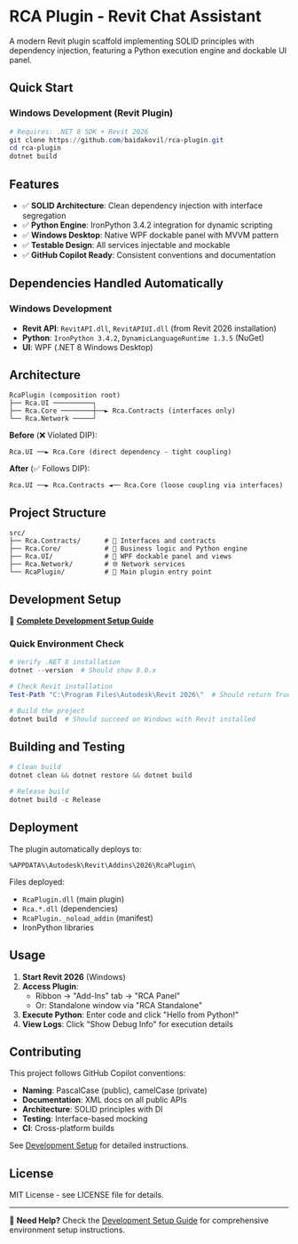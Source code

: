 # RCA Plugin - Revit Chat Assistant

A modern Revit plugin scaffold implementing SOLID principles with dependency injection, featuring a Python execution engine and dockable UI panel.

## Quick Start

### Windows Development (Revit Plugin)
```powershell
# Requires: .NET 8 SDK + Revit 2026
git clone https://github.com/baidakovil/rca-plugin.git
cd rca-plugin
dotnet build
```

## Features

- ✅ **SOLID Architecture**: Clean dependency injection with interface segregation
- ✅ **Python Engine**: IronPython 3.4.2 integration for dynamic scripting
- ✅ **Windows Desktop**: Native WPF dockable panel with MVVM pattern
- ✅ **Testable Design**: All services injectable and mockable
- ✅ **GitHub Copilot Ready**: Consistent conventions and documentation

## Dependencies Handled Automatically

### Windows Development
- **Revit API**: `RevitAPI.dll`, `RevitAPIUI.dll` (from Revit 2026 installation)
- **Python**: `IronPython 3.4.2`, `DynamicLanguageRuntime 1.3.5` (NuGet)
- **UI**: WPF (.NET 8 Windows Desktop)

## Architecture

```
RcaPlugin (composition root)
├── Rca.UI ──────────┐
├── Rca.Core ────────┼──► Rca.Contracts (interfaces only)
└── Rca.Network ─────┘
```

**Before** (❌ Violated DIP):
```
Rca.UI ──► Rca.Core (direct dependency - tight coupling)
```

**After** (✅ Follows DIP):
```
Rca.UI ──► Rca.Contracts ◄── Rca.Core (loose coupling via interfaces)
```

## Project Structure

```
src/
├── Rca.Contracts/      # 🔗 Interfaces and contracts
├── Rca.Core/           # 🧠 Business logic and Python engine  
├── Rca.UI/             # 🎨 WPF dockable panel and views
├── Rca.Network/        # 🌐 Network services
└── RcaPlugin/          # 🚀 Main plugin entry point
```

## Development Setup

📖 **[Complete Development Setup Guide](DEVELOPMENT_SETUP.md)**

### Quick Environment Check

```powershell
# Verify .NET 8 installation
dotnet --version  # Should show 8.0.x

# Check Revit installation
Test-Path "C:\Program Files\Autodesk\Revit 2026\"  # Should return True

# Build the project
dotnet build  # Should succeed on Windows with Revit installed
```

## Building and Testing

```powershell
# Clean build
dotnet clean && dotnet restore && dotnet build

# Release build  
dotnet build -c Release
```

## Deployment

The plugin automatically deploys to:
```
%APPDATA%\Autodesk\Revit\Addins\2026\RcaPlugin\
```

Files deployed:
- `RcaPlugin.dll` (main plugin)
- `Rca.*.dll` (dependencies)
- `RcaPlugin._noload_addin` (manifest)
- IronPython libraries

## Usage

1. **Start Revit 2026** (Windows)
2. **Access Plugin**: 
   - Ribbon → "Add-Ins" tab → "RCA Panel" 
   - Or: Standalone window via "RCA Standalone"
3. **Execute Python**: Enter code and click "Hello from Python!"
4. **View Logs**: Click "Show Debug Info" for execution details

## Contributing

This project follows GitHub Copilot conventions:

- **Naming**: PascalCase (public), camelCase (private)  
- **Documentation**: XML docs on all public APIs
- **Architecture**: SOLID principles with DI
- **Testing**: Interface-based mocking
- **CI**: Cross-platform builds

See [Development Setup](DEVELOPMENT_SETUP.md) for detailed instructions.

## License

MIT License - see LICENSE file for details.

---

🔧 **Need Help?** Check the [Development Setup Guide](DEVELOPMENT_SETUP.md) for comprehensive environment setup instructions.